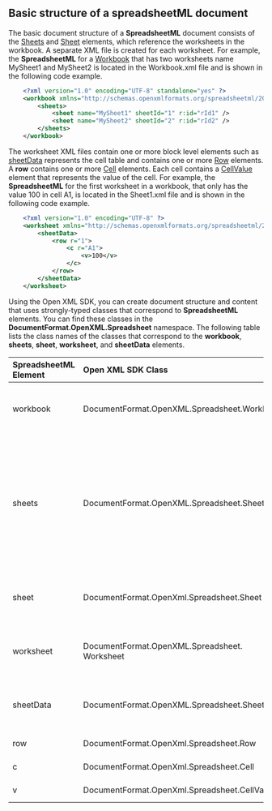 ## Basic structure of a spreadsheetML document

The basic document structure of a **SpreadsheetML** document consists of the [Sheets](https://learn.microsoft.com/dotnet/api/documentformat.openxml.spreadsheet.sheets) and [Sheet](https://learn.microsoft.com/dotnet/api/documentformat.openxml.spreadsheet.sheet) elements, which reference the worksheets in the workbook. A separate XML file is created for each worksheet. For example, the **SpreadsheetML** for a [Workbook](https://learn.microsoft.com/dotnet/api/documentformat.openxml.spreadsheet.workbook) that has two worksheets name MySheet1 and MySheet2 is located in the Workbook.xml file and is shown in the following code example.

```xml
    <?xml version="1.0" encoding="UTF-8" standalone="yes" ?> 
    <workbook xmlns="http://schemas.openxmlformats.org/spreadsheetml/2006/main" xmlns:r="http://schemas.openxmlformats.org/officeDocument/2006/relationships">
        <sheets>
            <sheet name="MySheet1" sheetId="1" r:id="rId1" /> 
            <sheet name="MySheet2" sheetId="2" r:id="rId2" /> 
        </sheets>
    </workbook>
```

The worksheet XML files contain one or more block level elements such as
[sheetData](https://learn.microsoft.com/dotnet/api/documentformat.openxml.spreadsheet.sheetdata) represents the cell table and contains
one or more [Row](https://learn.microsoft.com/dotnet/api/documentformat.openxml.spreadsheet.row) elements. A **row** contains one or more [Cell](https://learn.microsoft.com/dotnet/api/documentformat.openxml.spreadsheet.cell) elements. Each cell contains a [CellValue](https://learn.microsoft.com/dotnet/api/documentformat.openxml.spreadsheet.cellvalue) element that represents the value
of the cell. For example, the **SpreadsheetML**
for the first worksheet in a workbook, that only has the value 100 in
cell A1, is located in the Sheet1.xml file and is shown in the following
code example.

```xml
    <?xml version="1.0" encoding="UTF-8" ?> 
    <worksheet xmlns="http://schemas.openxmlformats.org/spreadsheetml/2006/main">
        <sheetData>
            <row r="1">
                <c r="A1">
                    <v>100</v> 
                </c>
            </row>
        </sheetData>
    </worksheet>
```

Using the Open XML SDK, you can create document structure and
content that uses strongly-typed classes that correspond to **SpreadsheetML** elements. You can find these
classes in the **DocumentFormat.OpenXML.Spreadsheet** namespace. The
following table lists the class names of the classes that correspond to
the **workbook**, **sheets**, **sheet**, **worksheet**, and **sheetData** elements.

| **SpreadsheetML Element** | **Open XML SDK Class** | **Description** |
|:---|:---|:---|
| workbook | DocumentFormat.OpenXML.Spreadsheet.Workbook | The root element for the main document part. |
| sheets | DocumentFormat.OpenXML.Spreadsheet.Sheets | The container for the block level structures such as sheet, fileVersion, and others specified in the [ISO/IEC 29500](https://www.iso.org/standard/71691.html) specification. |
| sheet | DocumentFormat.OpenXml.Spreadsheet.Sheet | A sheet that points to a sheet definition file. |
| worksheet | DocumentFormat.OpenXML.Spreadsheet. Worksheet | A sheet definition file that contains the sheet data. |
| sheetData | DocumentFormat.OpenXML.Spreadsheet.SheetData | The cell table, grouped together by rows. |
| row | DocumentFormat.OpenXml.Spreadsheet.Row | A row in the cell table. |
| c | DocumentFormat.OpenXml.Spreadsheet.Cell | A cell in a row. |
| v | DocumentFormat.OpenXml.Spreadsheet.CellValue | The value of a cell. |
